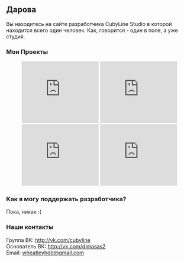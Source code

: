 ## Дарова

Вы находитесь на сайте разработчика CubyLine Studio в которой находится всего один человек. Как, говорится - один в поле, а уже студия.

### Мои Проекты

<center>
  <iframe frameborder="0" src="https://itch.io/embed/351380" width="208" height="167"></iframe>
  <iframe frameborder="0" src="https://itch.io/embed/417464" width="208" height="167"></iframe>
  <iframe frameborder="0" src="https://itch.io/embed/308553" width="208" height="167"></iframe>
  <iframe frameborder="0" src="https://itch.io/embed/357011" width="208" height="167"></iframe>
</center>


### Как я могу поддержать разработчика?

Пока, никак :(

### Наши контакты

Группа ВК: http://vk.com/cubyline <br>
Основатель ВК: http://vk.com/dimasas2 <br>
Email: <a href="mailto:wheatleyhdd@gmail.com">wheatleyhdd@gmail.com</a>
